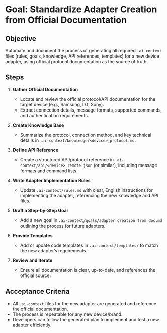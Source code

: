 # Goal: Standardize Adapter Creation from Official Documentation

## Objective
Automate and document the process of generating all required `.ai-context` files (rules, goals, knowledge, API references, templates) for a new device adapter, using official protocol documentation as the source of truth.

## Steps
1. **Gather Official Documentation**
   - Locate and review the official protocol/API documentation for the target device (e.g., Samsung, LG, Sony).
   - Extract connection details, message formats, supported commands, and authentication requirements.

2. **Create Knowledge Base**
   - Summarize the protocol, connection method, and key technical details in `.ai-context/knowledge/<device>_protocol.md`.

3. **Define API Reference**
   - Create a structured API/protocol reference in `.ai-context/api/<device>_remote.json` (or similar), including message formats and command lists.

4. **Write Adapter Implementation Rules**
   - Update `.ai-context/rules.md` with clear, English instructions for implementing the adapter, referencing the new knowledge and API files.

5. **Draft a Step-by-Step Goal**
   - Add a new goal in `.ai-context/goals/adapter_creation_from_doc.md` outlining the process for future adapters.

6. **Provide Templates**
   - Add or update code templates in `.ai-context/templates/` to match the new adapter’s requirements.

7. **Review and Iterate**
   - Ensure all documentation is clear, up-to-date, and references the official source.

## Acceptance Criteria
- All `.ai-context` files for the new adapter are generated and reference the official documentation.
- The process is repeatable for any new device/brand.
- Developers can follow the generated plan to implement and test a new adapter efficiently.
